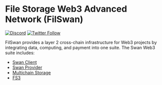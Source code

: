 # File Storage Web3 Advanced Network (FilSwan)
[![Discord](https://img.shields.io/discord/770382203782692945?label=Discord&logo=Discord)](https://discord.gg/MSXGzVsSYf)
[![Twitter Follow](https://img.shields.io/twitter/follow/0xfilswan)](https://twitter.com/0xfilswan)

FilSwan provides a layer 2 cross-chain infrastructure for Web3 projects by integrating data, computing, and payment into one suite.
The Swan Web3 suite includes:
- [Swan Client](https://github.com/filswan/go-swan-client)
- [Swan Provider](https://github.com/filswan/go-swan-provider)
- [Multichain Storage](https://github.com/filswan/multi-chain-storage)
- [FS3](https://github.com/filswan/fs3)
